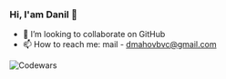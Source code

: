 ### Hi, I'am Danil 👋
- 👯 I’m looking to collaborate on GitHub
- 📫 How to reach me: mail - dmahovbvc@gmail.com
  
![Codewars](https://github.r2v.ch/codewars?user=DanilBvc&stroke=%23BB432C)

